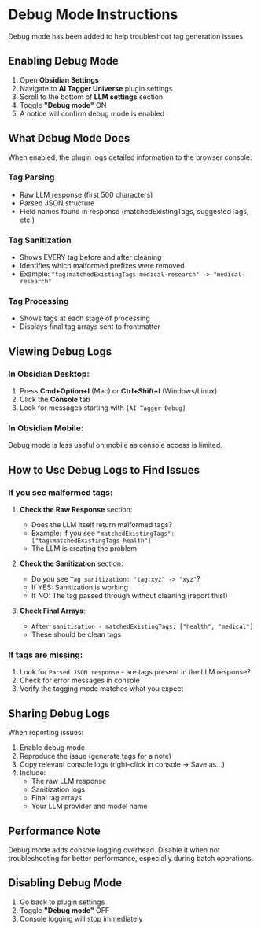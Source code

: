 # Debug Mode Instructions

Debug mode has been added to help troubleshoot tag generation issues.

## Enabling Debug Mode

1. Open **Obsidian Settings**
2. Navigate to **AI Tagger Universe** plugin settings
3. Scroll to the bottom of **LLM settings** section
4. Toggle **"Debug mode"** ON
5. A notice will confirm debug mode is enabled

## What Debug Mode Does

When enabled, the plugin logs detailed information to the browser console:

### Tag Parsing
- Raw LLM response (first 500 characters)
- Parsed JSON structure
- Field names found in response (matchedExistingTags, suggestedTags, etc.)

### Tag Sanitization
- Shows EVERY tag before and after cleaning
- Identifies which malformed prefixes were removed
- Example: `"tag:matchedExistingTags-medical-research" -> "medical-research"`

### Tag Processing
- Shows tags at each stage of processing
- Displays final tag arrays sent to frontmatter

## Viewing Debug Logs

### In Obsidian Desktop:
1. Press **Cmd+Option+I** (Mac) or **Ctrl+Shift+I** (Windows/Linux)
2. Click the **Console** tab
3. Look for messages starting with `[AI Tagger Debug]`

### In Obsidian Mobile:
Debug mode is less useful on mobile as console access is limited.

## How to Use Debug Logs to Find Issues

### If you see malformed tags:

1. **Check the Raw Response** section:
   - Does the LLM itself return malformed tags?
   - Example: If you see `"matchedExistingTags": ["tag:matchedExistingTags-health"]`
   - The LLM is creating the problem

2. **Check the Sanitization** section:
   - Do you see `Tag sanitization: "tag:xyz" -> "xyz"`?
   - If YES: Sanitization is working
   - If NO: The tag passed through without cleaning (report this!)

3. **Check Final Arrays**:
   - `After sanitization - matchedExistingTags: ["health", "medical"]`
   - These should be clean tags

### If tags are missing:

1. Look for `Parsed JSON response` - are tags present in the LLM response?
2. Check for error messages in console
3. Verify the tagging mode matches what you expect

## Sharing Debug Logs

When reporting issues:

1. Enable debug mode
2. Reproduce the issue (generate tags for a note)
3. Copy relevant console logs (right-click in console → Save as...)
4. Include:
   - The raw LLM response
   - Sanitization logs
   - Final tag arrays
   - Your LLM provider and model name

## Performance Note

Debug mode adds console logging overhead. Disable it when not troubleshooting for better performance, especially during batch operations.

## Disabling Debug Mode

1. Go back to plugin settings
2. Toggle **"Debug mode"** OFF
3. Console logging will stop immediately
